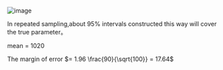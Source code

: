 ![image](https://github.com/user-attachments/assets/ffbdd439-c2f8-41a5-8019-30cc0783ccd7)  

In repeated sampling,about 95% intervals constructed this way will cover the true parameter。

mean = 1020

The margin of error $= 1.96 \frac{90}{\sqrt{100}} = 17.64$
